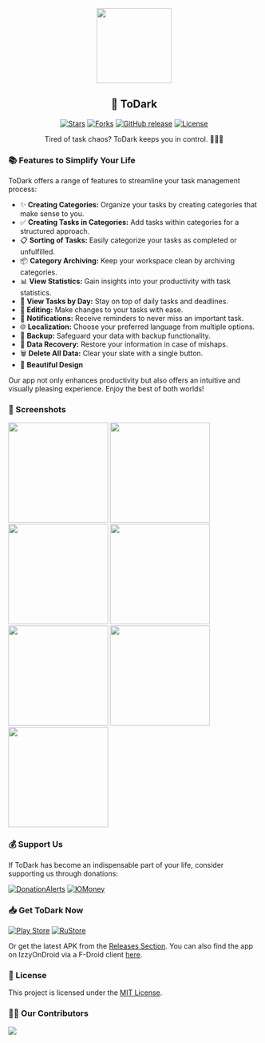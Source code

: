 <div align='center'>
<img src='/assets/icons/icon.png' width='150'/>
<h2>📝 ToDark</h2>
</div>

<p align='center'>
 <p align='center'>
    <a href='https://github.com/darkmoonight/ToDark/stargazers'><img alt='Stars' src='https://img.shields.io/github/stars/darkmoonight/ToDark?color=ABACD3'/></a>
    <a href='https://github.com/darkmoonight/ToDark/forks'><img alt='Forks' src='https://img.shields.io/github/forks/darkmoonight/ToDark?color=ABACD3'/></a>
    <a href='https://github.com/darkmoonight/ToDark/releases'><img alt='GitHub release' src='https://img.shields.io/github/v/release/darkmoonight/ToDark?color=ABACD3'/></a>
    <a href='https://github.com/darkmoonight/ToDark/blob/main/LICENSE'><img alt='License' src='https://img.shields.io/github/license/darkmoonight/ToDark?color=ABACD3'/></a>
 </p>
</p>

<p align='center'> Tired of task chaos? ToDark keeps you in control. 📱📅✅ </p>

### 📚 Features to Simplify Your Life

ToDark offers a range of features to streamline your task management process:

- ✨ **Creating Categories:** Organize your tasks by creating categories that make sense to you.
- ✅ **Creating Tasks in Categories:** Add tasks within categories for a structured approach.
- 📋 **Sorting of Tasks:** Easily categorize your tasks as completed or unfulfilled.
- 📦 **Category Archiving:** Keep your workspace clean by archiving categories.
- 📊 **View Statistics:** Gain insights into your productivity with task statistics.
- 📆 **View Tasks by Day:** Stay on top of daily tasks and deadlines.
- 📝 **Editing:** Make changes to your tasks with ease.
- 🔔 **Notifications:** Receive reminders to never miss an important task.
- 🌐 **Localization:** Choose your preferred language from multiple options.
- 📂 **Backup:** Safeguard your data with backup functionality.
- 🔄 **Data Recovery:** Restore your information in case of mishaps.
- 🗑️ **Delete All Data:** Clear your slate with a single button.
- 🎨 **Beautiful Design**

Our app not only enhances productivity but also offers an intuitive and visually pleasing experience. Enjoy the best of both worlds!

### 📸 Screenshots

<img src='/readme/1.png' width='200'/> <img src='/readme/2.png' width='200'/> <img src='/readme/3.png' width='200'/> <img src='/readme/4.png' width='200'/> <img src='/readme/5.png' width='200'/> <img src='/readme/6.png' width='200'/> <img src='/readme/7.png' width='200'/>

### 💰 Support Us

If ToDark has become an indispensable part of your life, consider supporting us through donations:

[![DonationAlerts](https://img.shields.io/badge/DonationAlerts-orange?style=for-the-badge)](https://www.donationalerts.com/r/darkmoonight)
[![ЮMoney](https://img.shields.io/badge/ЮMoney-violet?style=for-the-badge)](https://yoomoney.ru/to/4100117672775961)

### 📥 Get ToDark Now

[![Play Store](https://img.shields.io/badge/Google_Play-414141?style=for-the-badge&logo=google-play&logoColor=white)](https://play.google.com/store/apps/details?id=com.yoshi.todark)
[![RuStore](https://img.shields.io/badge/RuStore-blue?style=for-the-badge&logo=vk&logoColor=white)](https://apps.rustore.ru/app/com.yoshi.todark)

Or get the latest APK from the [Releases Section](https://github.com/DarkMooNight/ToDark/releases/latest). You can also find the app on IzzyOnDroid via a F-Droid client [here](https://apt.izzysoft.de/fdroid/index/apk/com.yoshi.todark).

### 📃 License

This project is licensed under the [MIT License](./LICENSE).

### 👨‍💻 Our Contributors

<a href='https://github.com/darkmoonight/ToDark/graphs/contributors'>
  <img src='https://contrib.rocks/image?repo=darkmoonight/ToDark' />
</a>
